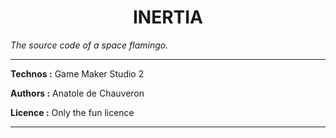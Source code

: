 <h1 align="center">INERTIA</h1>

_The source code of a space flamingo._

___

**Technos :** Game Maker Studio 2

**Authors :** Anatole de Chauveron

**Licence :** Only the fun licence
___